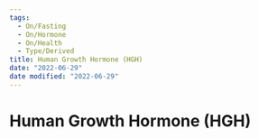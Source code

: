 ```yaml
---
tags:
  - On/Fasting
  - On/Hormone
  - On/Health
  - Type/Derived
title: Human Growth Hormone (HGH)
date: "2022-06-29"
date modified: "2022-06-29"
---
```


# Human Growth Hormone (HGH)